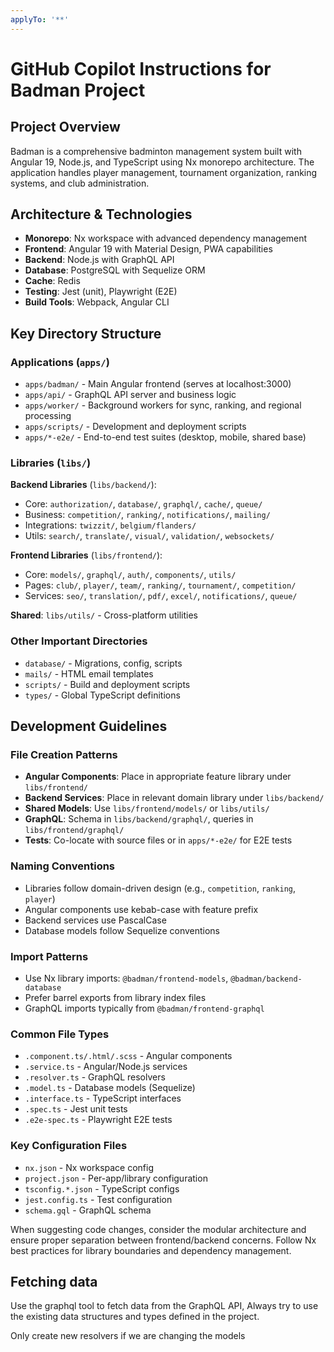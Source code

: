 ```yaml
---
applyTo: '**'
---
```


# GitHub Copilot Instructions for Badman Project

## Project Overview
Badman is a comprehensive badminton management system built with Angular 19, Node.js, and TypeScript using Nx monorepo architecture. The application handles player management, tournament organization, ranking systems, and club administration.

## Architecture & Technologies
- **Monorepo**: Nx workspace with advanced dependency management
- **Frontend**: Angular 19 with Material Design, PWA capabilities
- **Backend**: Node.js with GraphQL API
- **Database**: PostgreSQL with Sequelize ORM
- **Cache**: Redis
- **Testing**: Jest (unit), Playwright (E2E)
- **Build Tools**: Webpack, Angular CLI

## Key Directory Structure

### Applications (`apps/`)
- `apps/badman/` - Main Angular frontend (serves at localhost:3000)
- `apps/api/` - GraphQL API server and business logic
- `apps/worker/` - Background workers for sync, ranking, and regional processing
- `apps/scripts/` - Development and deployment scripts
- `apps/*-e2e/` - End-to-end test suites (desktop, mobile, shared base)

### Libraries (`libs/`)
**Backend Libraries** (`libs/backend/`):
- Core: `authorization/`, `database/`, `graphql/`, `cache/`, `queue/`
- Business: `competition/`, `ranking/`, `notifications/`, `mailing/`
- Integrations: `twizzit/`, `belgium/flanders/`
- Utils: `search/`, `translate/`, `visual/`, `validation/`, `websockets/`

**Frontend Libraries** (`libs/frontend/`):
- Core: `models/`, `graphql/`, `auth/`, `components/`, `utils/`
- Pages: `club/`, `player/`, `team/`, `ranking/`, `tournament/`, `competition/`
- Services: `seo/`, `translation/`, `pdf/`, `excel/`, `notifications/`, `queue/`

**Shared**: `libs/utils/` - Cross-platform utilities

### Other Important Directories
- `database/` - Migrations, config, scripts
- `mails/` - HTML email templates
- `scripts/` - Build and deployment scripts
- `types/` - Global TypeScript definitions

## Development Guidelines

### File Creation Patterns
- **Angular Components**: Place in appropriate feature library under `libs/frontend/`
- **Backend Services**: Place in relevant domain library under `libs/backend/`
- **Shared Models**: Use `libs/frontend/models/` or `libs/utils/`
- **GraphQL**: Schema in `libs/backend/graphql/`, queries in `libs/frontend/graphql/`
- **Tests**: Co-locate with source files or in `apps/*-e2e/` for E2E tests

### Naming Conventions
- Libraries follow domain-driven design (e.g., `competition`, `ranking`, `player`)
- Angular components use kebab-case with feature prefix
- Backend services use PascalCase
- Database models follow Sequelize conventions

### Import Patterns
- Use Nx library imports: `@badman/frontend-models`, `@badman/backend-database`
- Prefer barrel exports from library index files
- GraphQL imports typically from `@badman/frontend-graphql`

### Common File Types
- `.component.ts/.html/.scss` - Angular components
- `.service.ts` - Angular/Node.js services  
- `.resolver.ts` - GraphQL resolvers
- `.model.ts` - Database models (Sequelize)
- `.interface.ts` - TypeScript interfaces
- `.spec.ts` - Jest unit tests
- `.e2e-spec.ts` - Playwright E2E tests

### Key Configuration Files
- `nx.json` - Nx workspace config
- `project.json` - Per-app/library configuration
- `tsconfig.*.json` - TypeScript configs
- `jest.config.ts` - Test configuration
- `schema.gql` - GraphQL schema

When suggesting code changes, consider the modular architecture and ensure proper separation between frontend/backend concerns. Follow Nx best practices for library boundaries and dependency management.

## Fetching data
Use the graphql tool to fetch data from the GraphQL API,
Always try to use the existing data structures and types defined in the project.

Only create new resolvers if we are changing the models
